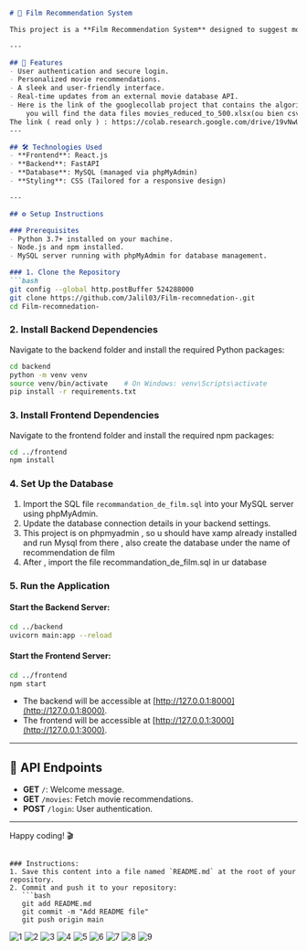 
```markdown
# 🎥 Film Recommendation System

This project is a **Film Recommendation System** designed to suggest movies based on user preferences. It leverages modern web technologies and a robust backend for delivering personalized recommendations.

---

## 🌟 Features
- User authentication and secure login.
- Personalized movie recommendations.
- A sleek and user-friendly interface.
- Real-time updates from an external movie database API.
- Here is the link of the googlecollab project that contains the algorithms without api ,
    you will find the data files movies_reduced_to_500.xlsx(ou bien csv) & ratings_reduced_to_500.xlsx(ou bien csv) dans le fichier backend 
The link ( read only ) : https://colab.research.google.com/drive/19vNwUj_G41fK0gIVzBGq6iV-xIZTAM6H?usp=sharing 
---

## 🛠️ Technologies Used
- **Frontend**: React.js
- **Backend**: FastAPI
- **Database**: MySQL (managed via phpMyAdmin)
- **Styling**: CSS (Tailored for a responsive design)

---

## ⚙️ Setup Instructions

### Prerequisites
- Python 3.7+ installed on your machine.
- Node.js and npm installed.
- MySQL server running with phpMyAdmin for database management.

### 1. Clone the Repository
```bash
git config --global http.postBuffer 524288000 
git clone https://github.com/Jalil03/Film-recomnedation-.git
cd Film-recomnedation-
```

### 2. Install Backend Dependencies
Navigate to the backend folder and install the required Python packages:
```bash
cd backend
python -m venv venv
source venv/bin/activate    # On Windows: venv\Scripts\activate
pip install -r requirements.txt
```

### 3. Install Frontend Dependencies
Navigate to the frontend folder and install the required npm packages:
```bash
cd ../frontend
npm install
```

### 4. Set Up the Database
1. Import the SQL file `recommandation_de_film.sql` into your MySQL server using phpMyAdmin.
2. Update the database connection details in your backend settings.
3. This project is on phpmyadmin , so u should have xamp already installed and run Mysql from there , also create the database under the name of recommendation de film
4. After , import the file recommandation_de_film.sql in ur database 

### 5. Run the Application
#### Start the Backend Server:
```bash
cd ../backend
uvicorn main:app --reload
```

#### Start the Frontend Server:
```bash
cd ../frontend
npm start
```

- The backend will be accessible at [http://127.0.0.1:8000](http://127.0.0.1:8000).
- The frontend will be accessible at [http://127.0.0.1:3000](http://127.0.0.1:3000).

---

## 🚀 API Endpoints
- **GET** `/`: Welcome message.
- **GET** `/movies`: Fetch movie recommendations.
- **POST** `/login`: User authentication.

---

Happy coding! 🎬
```

### Instructions:
1. Save this content into a file named `README.md` at the root of your repository.
2. Commit and push it to your repository:
   ```bash
   git add README.md
   git commit -m "Add README file"
   git push origin main
   ```

![1](https://github.com/user-attachments/assets/7babb47d-6f9a-445b-b584-7d2d4969d99a)
![2](https://github.com/user-attachments/assets/b5faf6b2-62cb-44fb-835d-017f93c6cd25)
![3](https://github.com/user-attachments/assets/29ea7a45-7076-4629-8d16-410b0c02e8ad)
![4](https://github.com/user-attachments/assets/26bed995-01dc-4051-94a0-5a9e629316a0)
![5](https://github.com/user-attachments/assets/9f077960-66ee-42a8-a7c3-e1b47f83a600)
![6](https://github.com/user-attachments/assets/e3cdd174-22e2-4ce3-b14a-5899362b32fa)
![7](https://github.com/user-attachments/assets/efc5af9c-f2d5-4864-9cd0-16ac93bf879d)
![8](https://github.com/user-attachments/assets/9c43c5d2-c8fd-477a-b5ea-cc4b1f128f39)
![9](https://github.com/user-attachments/assets/6276e458-0ad9-4775-849b-266e0e87075b)







